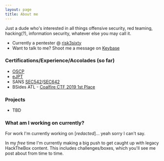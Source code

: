 ```yaml
---
layout: page
title: About me
---
```


Just a dude who's interested in all things offensive security, red teaming, hacking(?), information security, whatever else you may call it. 

- Currently a pentester @ [risk3sixty](https://risk3sixty.com)
- Want to talk to me? Shoot me a message on [Keybase](https://keybase.io/r3sasher)

### Certifications/Experience/Accolades (so far)
- [OSCP](https://www.offensive-security.com/pwk-oscp/)
- [eJPT](https://elearnsecurity.com/product/ejpt-certification/)
- SANS [SEC542](https://www.sans.org/cyber-security-courses/web-app-penetration-testing-ethical-hacking)/[SEC642](https://www.sans.org/cyber-security-courses/advanced-web-app-penetration-testing-ethical-hacking/)
- BSides ATL - [Coalfire CTF 2019 1st Place](https://coles.kennesaw.edu/news/stories/2019-05-30-bsides-atlanta-2019.php)

### Projects
- TBD

### What am I working on currently?
For work I'm currently working on  [_redacted_]... yeah sorry I can't say. 

In my _free_ time I'm currently making a big push to get caught up with legacy HackTheBox content. This includes challenges/boxes, which you'll see me post about from time to time.

<center><script src="https://www.hackthebox.eu/badge/72624"></script></center>
